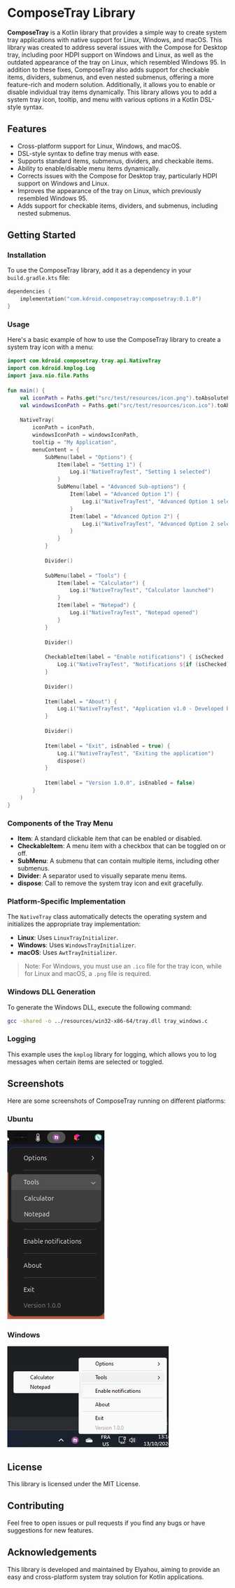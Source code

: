 # ComposeTray Library

**ComposeTray** is a Kotlin library that provides a simple way to create system tray applications with native support for Linux, Windows, and macOS. This library was created to address several issues with the Compose for Desktop tray, including poor HDPI support on Windows and Linux, as well as the outdated appearance of the tray on Linux, which resembled Windows 95. In addition to these fixes, ComposeTray also adds support for checkable items, dividers, submenus, and even nested submenus, offering a more feature-rich and modern solution. Additionally, it allows you to enable or disable individual tray items dynamically. This library allows you to add a system tray icon, tooltip, and menu with various options in a Kotlin DSL-style syntax.

## Features
- Cross-platform support for Linux, Windows, and macOS.
- DSL-style syntax to define tray menus with ease.
- Supports standard items, submenus, dividers, and checkable items.
- Ability to enable/disable menu items dynamically.
- Corrects issues with the Compose for Desktop tray, particularly HDPI support on Windows and Linux.
- Improves the appearance of the tray on Linux, which previously resembled Windows 95.
- Adds support for checkable items, dividers, and submenus, including nested submenus.

## Getting Started

### Installation

To use the ComposeTray library, add it as a dependency in your `build.gradle.kts` file:

```kotlin
dependencies {
    implementation("com.kdroid.composetray:composetray:0.1.0")
}
```

### Usage
Here's a basic example of how to use the ComposeTray library to create a system tray icon with a menu:

```kotlin
import com.kdroid.composetray.tray.api.NativeTray
import com.kdroid.kmplog.Log
import java.nio.file.Paths

fun main() {
    val iconPath = Paths.get("src/test/resources/icon.png").toAbsolutePath().toString()
    val windowsIconPath = Paths.get("src/test/resources/icon.ico").toAbsolutePath().toString()

    NativeTray(
        iconPath = iconPath,
        windowsIconPath = windowsIconPath,
        tooltip = "My Application",
        menuContent = {
            SubMenu(label = "Options") {
                Item(label = "Setting 1") {
                    Log.i("NativeTrayTest", "Setting 1 selected")
                }
                SubMenu(label = "Advanced Sub-options") {
                    Item(label = "Advanced Option 1") {
                        Log.i("NativeTrayTest", "Advanced Option 1 selected")
                    }
                    Item(label = "Advanced Option 2") {
                        Log.i("NativeTrayTest", "Advanced Option 2 selected")
                    }
                }
            }

            Divider()

            SubMenu(label = "Tools") {
                Item(label = "Calculator") {
                    Log.i("NativeTrayTest", "Calculator launched")
                }
                Item(label = "Notepad") {
                    Log.i("NativeTrayTest", "Notepad opened")
                }
            }

            Divider()

            CheckableItem(label = "Enable notifications") { isChecked ->
                Log.i("NativeTrayTest", "Notifications ${if (isChecked) "enabled" else "disabled"}")
            }

            Divider()

            Item(label = "About") {
                Log.i("NativeTrayTest", "Application v1.0 - Developed by Elyahou")
            }

            Divider()

            Item(label = "Exit", isEnabled = true) {
                Log.i("NativeTrayTest", "Exiting the application")
                dispose()
            }

            Item(label = "Version 1.0.0", isEnabled = false)
        }
    )
}
```

### Components of the Tray Menu
- **Item**: A standard clickable item that can be enabled or disabled.
- **CheckableItem**: A menu item with a checkbox that can be toggled on or off.
- **SubMenu**: A submenu that can contain multiple items, including other submenus.
- **Divider**: A separator used to visually separate menu items.
- **dispose**: Call to remove the system tray icon and exit gracefully.

### Platform-Specific Implementation
The `NativeTray` class automatically detects the operating system and initializes the appropriate tray implementation:
- **Linux**: Uses `LinuxTrayInitializer`.
- **Windows**: Uses `WindowsTrayInitializer`.
- **macOS**: Uses `AwtTrayInitializer`.

> Note: For Windows, you must use an `.ico` file for the tray icon, while for Linux and macOS, a `.png` file is required.

### Windows DLL Generation
To generate the Windows DLL, execute the following command:
```bash
gcc -shared -o ../resources/win32-x86-64/tray.dll tray_windows.c
```

### Logging
This example uses the `kmplog` library for logging, which allows you to log messages when certain items are selected or toggled.

## Screenshots
Here are some screenshots of ComposeTray running on different platforms:

### Ubuntu
![Ubuntu Screenshot](screenshots/ubuntu.png)

### Windows
![Windows Screenshot](screenshots/windows.png)

## License
This library is licensed under the MIT License.

## Contributing
Feel free to open issues or pull requests if you find any bugs or have suggestions for new features.

## Acknowledgements
This library is developed and maintained by Elyahou, aiming to provide an easy and cross-platform system tray solution for Kotlin applications.